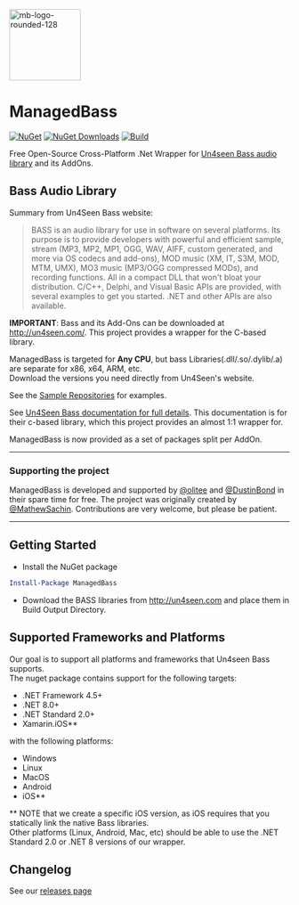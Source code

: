 <img width="128" height="128" alt="mb-logo-rounded-128" src="https://github.com/user-attachments/assets/834c571c-6fba-4d6c-a203-9774a456424e" />

# ManagedBass
[![NuGet](https://img.shields.io/nuget/v/ManagedBass.svg)](https://www.nuget.org/packages/ManagedBass/) [![NuGet Downloads](https://img.shields.io/nuget/dt/ManagedBass.svg)](https://www.nuget.org/packages/ManagedBass/) [![Build](https://github.com/ManagedBass/ManagedBass/actions/workflows/build-test.yml/badge.svg)](https://github.com/ManagedBass/ManagedBass/actions/workflows/build-test.yml)

Free Open-Source Cross-Platform .Net Wrapper for [Un4seen Bass audio library](https://www.un4seen.com)   and its AddOns.

## Bass Audio Library
Summary from Un4Seen Bass website:
> BASS is an audio library for use in software on several platforms. Its purpose is to provide developers with powerful and efficient sample, stream (MP3, MP2, MP1, OGG, WAV, AIFF, custom generated, and more via OS codecs and add-ons), MOD music (XM, IT, S3M, MOD, MTM, UMX), MO3 music (MP3/OGG compressed MODs), and recording functions. All in a compact DLL that won't bloat your distribution.
> C/C++, Delphi, and Visual Basic APIs are provided, with several examples to get you started. .NET and other APIs are also available.


**IMPORTANT**: Bass and its Add-Ons can be downloaded at http://un4seen.com/. This project provides a wrapper for the C-based library.    

ManagedBass is targeted for **Any CPU**, but bass Libraries(.dll/.so/.dylib/.a) are separate for x86, x64, ARM, etc.  
Download the versions you need directly from Un4Seen's website.

See the [Sample Repositories](https://github.com/ManagedBass) for examples.

See [Un4Seen Bass documentation for full details](https://www.un4seen.com/doc/). This documentation is for their c-based library, which this project provides an almost 1:1 wrapper for.  

ManagedBass is now provided as a set of packages split per AddOn.

----
### Supporting the project

ManagedBass is developed and supported by [@olitee](https://github.com/olitee) and [@DustinBond](https://github.com/DustinBond) in their spare time for free. The project was originally created by [@MathewSachin](https://github.com/MathewSachin). Contributions are very welcome, but please be patient.

----

## Getting Started

* Install the NuGet package
```powershell
Install-Package ManagedBass
```

* Download the BASS libraries from http://un4seen.com and place them in Build Output Directory.

## Supported Frameworks and Platforms
Our goal is to support all platforms and frameworks that Un4seen Bass supports.  
The nuget package contains support for the following targets:
- .NET Framework 4.5+
- .NET 8.0+
- .NET Standard 2.0+
- Xamarin.iOS**

with the following platforms:
- Windows
- Linux
- MacOS
- Android
- iOS**

** NOTE that we create a specific iOS version, as iOS requires that you statically link the native Bass libraries.  
  Other platforms (Linux, Android, Mac, etc) should be able to use the .NET Standard 2.0 or .NET 8 versions of our wrapper.

## Changelog
See our [releases page](https://github.com/ManagedBass/ManagedBass/releases)

## 
